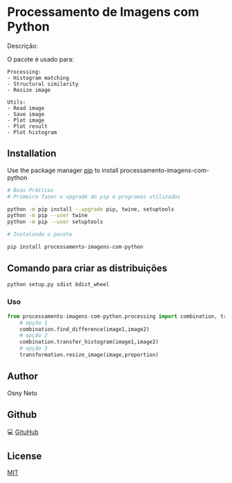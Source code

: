 # Processamento de Imagens com Python

Descrição: 

O pacote é usado para:
	
    Processing: 
	- Histogram matching
	- Structural similarity
	- Resize image

	Utils:
	- Read image
	- Save image
	- Plot image
	- Plot result
	- Plot histogram

## Installation

Use the package manager [pip](https://pip.pypa.io/en/stable/) to install processamento-imagens-com-python

```bash
# Boas Práticas
# Primeiro fazer o upgrade do pip e programas utilizados

python -m pip install --upgrade pip, twine, setuptools
python -m pip --user twine
python -m pip --user setuptools

# Instalando o pacote

pip install processamento-imagens-com-python
```

## Comando para criar as distribuições
```bash
python setup.py sdist bdist_wheel

```

### Uso

```python
from processamento-imagens-com-python.processing import combination, transformation
    # opção 1
    combination.find_difference(image1,image2)
    # opção 2
    combination.transfer_histogram(image1,image2)
    # opção 3
    transformation.resize_image(image,proportion)
```

## Author
Osny Neto

## Github
💻 [GituHub](https://github.com/OsnyNeto/Programas_Python/tree/main/processamento_imagens_com_python)

## License
[MIT](https://choosealicense.com/licenses/mit/)